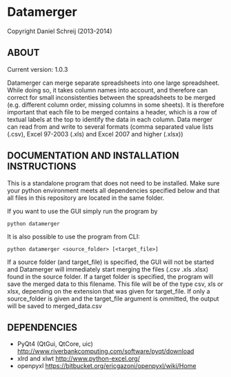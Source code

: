 Datamerger
==========
Copyright Daniel Schreij (2013-2014)

ABOUT
-----
Current version: 1.0.3

Datamerger can merge separate spreadsheets into one large spreadsheet. While doing so,
it takes column names into account, and therefore can correct for small inconsistenties
between the spreadsheets to be merged (e.g. different column order, missing columns in some sheets).
It is therefore important that each file to be merged contains a header, which is a row of textual labels
at the top to identify the data in each column.
Data merger can read from and write to several formats (comma separated value lists (.csv), Excel 97-2003 (.xls)
and Excel 2007 and higher (.xlsx))


DOCUMENTATION AND INSTALLATION INSTRUCTIONS
-------------------------------------------
This is a standalone program that does not need to be installed. Make sure your 
python environment meets all dependencies specified below and that all files in
this repository are located in the same folder.

If you want to use the GUI simply run the program by

    python datamerger

It is also possible to use the program from CLI:

    python datamerger <source_folder> [<target_file>]

If a source folder (and target_file) is specified, the GUI will not be started and Datamerger will
immediately start merging the files (.csv .xls .xlsx) found in the source folder.
If a target folder is specified, the program will save the merged data to this filename.
This file will be of the type csv, xls or xlsx, depending on the extension
that was given for target_file. If only a source_folder is given and the target_file argument
is ommitted, the output will be saved to merged_data.csv


DEPENDENCIES
------------
- PyQt4 (QtGui, QtCore, uic) <http://www.riverbankcomputing.com/software/pyqt/download>
- xlrd and xlwt <http://www.python-excel.org/>
- openpyxl <https://bitbucket.org/ericgazoni/openpyxl/wiki/Home>
